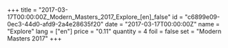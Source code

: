 +++
title = "2017-03-17T00:00:00Z_Modern_Masters_2017_Explore_[en]_false"
id = "c6899e09-0ec3-44d0-afd9-2a4e28635f20"
date = "2017-03-17T00:00:00Z"
name = "Explore"
lang = ["en"]
price = "0.11"
quantity = 4
foil = false
set = "Modern Masters 2017"
+++
